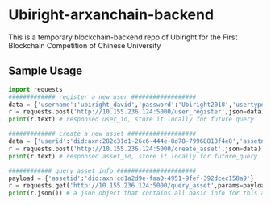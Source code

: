 # Ubiright-arxanchain-backend
This is a temporary blockchain-backend repo of Ubiright for the First Blockchain Competition of Chinese University 
## Sample Usage
```python
import requests
############# register a new user ##################
data = {'username':'ubiright_david','password':'Ubiright2018','usertype':'Person'}
r = requests.post('http://10.155.236.124:5000/user_register',json=data)
print(r.text) # responsed user_id, store it locally for future query

############# create a new asset ###################
data = {'userid':'did:axn:282c31d1-26c6-444e-8d78-79968818f4e8','assetname':"Bob's spring"}
r = requests.post('http://10.155.236.124:5000/create_asset',json=data)
print(r.text) # responsed asset_id, store it locally for future_query

############ query asset info ######################
payload = {'assetid':'did:axn:cd1a2d9e-faa0-4951-9fef-392dcec158a9'}
r = requests.get('http://10.155.236.124:5000/query_asset',params=payload)
print(r.json()) # a json object that contains all basic info for this asset
```
